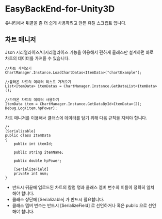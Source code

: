 # EasyBackEnd-for-Unity3D
유니티에서 뒤끝을 좀 더 쉽게 사용하려고 만든 유틸 스크립트 입니다.

## 차트 매니저
Json 시리얼라이즈/디시리얼라이즈 기능을 이용해서 편하게 클래스만 설계하면 바로 차트의 데이터를 가져올 수 있습니다.
```
//차트 가져오기
ChartManager.Instance.LoadChartDatas<ItemData>("chartExample");

//불러온 차트의 데이터 리스트 가져오기
List<ItemData> itemDatas = ChartManager.Instance.GetDataList<ItemData>();

//가져온 차트의 데이터 사용하기
ItemData item = ChartManager.Instance.GetDataById<ItemData>(2);
Debug.Log(item.hpPower);
```

차트 매니저를 이용해서 클래스에 데이터를 담기 위해 다음 규칙을 지켜야 합니다.
```
/*
[Serializable]
public class ItemData
{
    public int itemId;

    public string itemName;

    public double hpPower;

    [SerializeField]
    private int num;
}
```
- 반드시 뒤끝에 업로드된 차트의 칼럼 명과 클래스 멤버 변수의 이름이 정확히 일치해야 합니다.
- 클래스 상단에 [Serializable] 가 반드시 필요합니다.
- 클래스 멤버 변수는 반드시 [SerializeField] 로 선언하거나 혹은 public 으로 선언해야 합니다.
